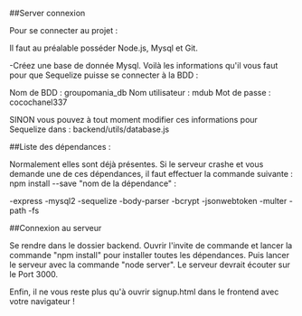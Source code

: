 
##Server connexion

Pour se connecter au projet : 

Il faut au préalable posséder Node.js, Mysql et Git. 

-Créez une base de donnée Mysql. Voilà les informations qu'il vous faut pour que Sequelize puisse se connecter à la BDD : 

Nom de BDD : groupomania_db
Nom utilisateur : mdub
Mot de passe : cocochanel337

SINON vous pouvez à tout moment modifier ces informations pour Sequelize dans : backend/utils/database.js

##Liste des dépendances : 

Normalement elles sont déjà présentes. Si le serveur crashe et vous demande une de ces dépendances, il faut effectuer la commande suivante : npm install --save "nom de la dépendance" :

-express
-mysql2
-sequelize
-body-parser
-bcrypt
-jsonwebtoken
-multer
-path
-fs


##Connexion au serveur

Se rendre dans le dossier backend. Ouvrir l'invite de commande et lancer la commande "npm install" pour installer toutes les dépendances. Puis lancer le serveur avec la commande "node server". Le serveur devrait écouter sur le Port 3000. 

Enfin, il ne vous reste plus qu'à ouvrir signup.html dans le frontend avec votre navigateur ! 